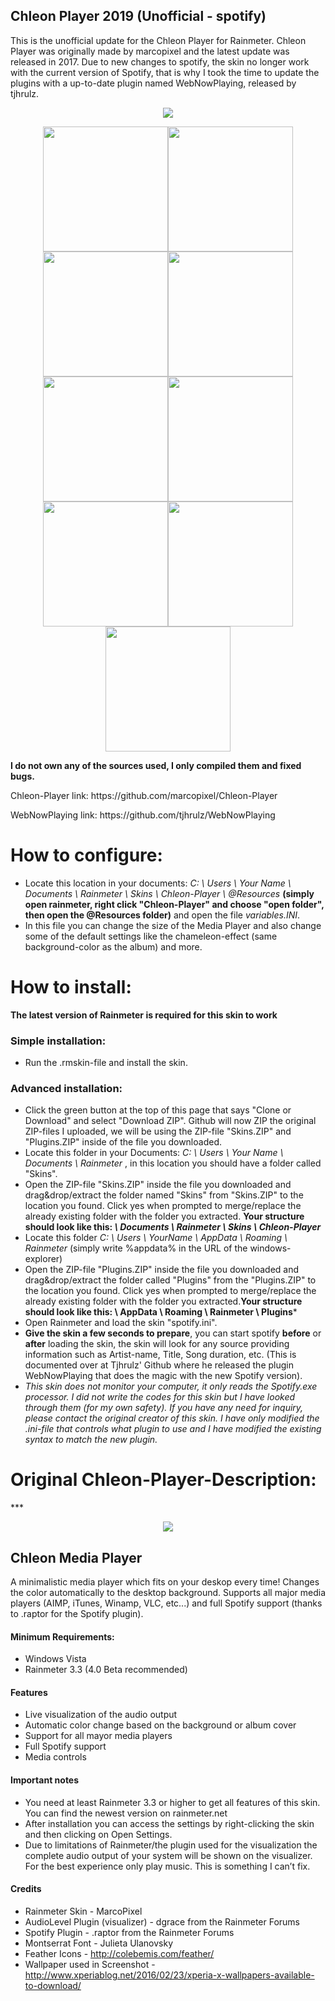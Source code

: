 ## Chleon Player 2019 (Unofficial - spotify)
<p>This is the unofficial update for the Chleon Player for Rainmeter. Chleon Player was originally made by marcopixel and the latest update was released in 2017. Due to new changes to spotify, the skin no longer work with the current version of Spotify, that is why I took the time to update the plugins with a up-to-date plugin named WebNowPlaying, released by tjhrulz.</p>

<p align="center">
<img src="https://images-wixmp-ed30a86b8c4ca887773594c2.wixmp.com/f/c1f31fd9-0532-455f-bb54-c1f0c2a70574/dd2v7q8-dfafe8f2-6a36-42c1-81d7-0a572bff7193.png?token=eyJ0eXAiOiJKV1QiLCJhbGciOiJIUzI1NiJ9.eyJzdWIiOiJ1cm46YXBwOjdlMGQxODg5ODIyNjQzNzNhNWYwZDQxNWVhMGQyNmUwIiwiaXNzIjoidXJuOmFwcDo3ZTBkMTg4OTgyMjY0MzczYTVmMGQ0MTVlYTBkMjZlMCIsIm9iaiI6W1t7InBhdGgiOiJcL2ZcL2MxZjMxZmQ5LTA1MzItNDU1Zi1iYjU0LWMxZjBjMmE3MDU3NFwvZGQydjdxOC1kZmFmZThmMi02YTM2LTQyYzEtODFkNy0wYTU3MmJmZjcxOTMucG5nIn1dXSwiYXVkIjpbInVybjpzZXJ2aWNlOmZpbGUuZG93bmxvYWQiXX0.vhnkCgDihqK1BXfyYIJK6peVbDhu4jChFy5_iMIe-5g">
</p>

<p align="center">
 <img src="https://i.imgur.com/rRH77IN.png" width="200"><img src="https://i.imgur.com/sxqnY82.png" width="200"><img src="https://i.imgur.com/IdMyT7x.png" width="200"><img src="https://i.imgur.com/Ma09E3H.png" width="200"><img src="https://i.imgur.com/qiiSHrF.png" width="200"><img src="https://i.imgur.com/ICsqwiv.png" width="200"><img src="https://i.imgur.com/JnxVO6v.png" width="200"><img src="https://i.imgur.com/2LPcA1m.png" width="200"><img src="https://i.imgur.com/am4QwFh.png" width="200">
</p>

**I do not own any of the sources used, I only compiled them and fixed bugs.**

<p>Chleon-Player link: https://github.com/marcopixel/Chleon-Player
</p>
<p>WebNowPlaying link: https://github.com/tjhrulz/WebNowPlaying
</p>

# How to configure:
- Locate this location in your documents: *C: \ Users \ Your Name \ Documents \ Rainmeter \ Skins \ Chleon-Player \ @Resources* **(simply open rainmeter, right click "Chleon-Player" and choose "open folder", then open the @Resources folder)** and open the file *variables.INI*. 
- In this file you can change the size of the Media Player and also change some of the default settings like the chameleon-effect (same background-color as the album) and more.

# How to install:
**The latest version of Rainmeter is required for this skin to work**
### Simple installation:
- Run the .rmskin-file and install the skin.

### Advanced installation:
- Click the green button at the top of this page that says "Clone or Download" and select "Download ZIP". Github will now ZIP the original ZIP-files I uploaded, we will be using the ZIP-file "Skins.ZIP" and "Plugins.ZIP" inside of the file you downloaded.
- Locate this folder in your Documents: *C: \ Users \ Your Name \ Documents \ Rainmeter* , in this location you should have a folder called "Skins".
- Open the ZIP-file "Skins.ZIP" inside the file you downloaded and drag&drop/extract the folder named "Skins" from "Skins.ZIP" to the location you found. Click yes when prompted to merge/replace the already existing folder with the folder you extracted. **Your structure should look like this: *\ Documents \ Rainmeter \ Skins \ Chleon-Player***
- Locate this folder *C: \ Users \ YourName \ AppData \ Roaming \ Rainmeter* (simply write %appdata% in the URL of the windows-explorer)
- Open the ZIP-file "Plugins.ZIP" inside the file you downloaded and drag&drop/extract the folder called "Plugins" from the "Plugins.ZIP" to the location you found. Click yes when prompted to merge/replace the already existing folder with the folder you extracted.**Your structure should look like this: \ AppData \ Roaming \ Rainmeter \ Plugins***
- Open Rainmeter and load the skin "spotify.ini".
- **Give the skin a few seconds to prepare**, you can start spotify **before** or **after** loading the skin, the skin will look for any source providing information such as Artist-name, Title, Song duration, etc. (This is documented over at Tjhrulz' Github where he released the plugin WebNowPlaying that does the magic with the new Spotify version).
- *This skin does not monitor your computer, it only reads the Spotify.exe processor. I did not write the codes for this skin but I have looked through them (for my own safety). If you have any need for inquiry, please contact the original creator of this skin. I have only modified the .ini-file that controls what plugin to use and I have modified the existing syntax to match the new plugin.*

<h1>Original Chleon-Player-Description: </h1>
***
<p align="center">
<img src="http://orig06.deviantart.net/d50d/f/2016/150/6/f/chleon_player_1_1_by_marcopixel-da24rvm.png">
</p>

## Chleon Media Player

A minimalistic media player which fits on your deskop every time! Changes the color automatically to the desktop background.
Supports all major media players (AIMP, iTunes, Winamp, VLC, etc...) and full Spotify support (thanks to .raptor for the Spotify plugin).

#### Minimum Requirements:
 - Windows Vista
 - Rainmeter 3.3 (4.0 Beta recommended)

#### Features

- Live visualization of the audio output
- Automatic color change based on the background or album cover
- Support for all mayor media players
- Full Spotify support
- Media controls

#### Important notes


- You need at least Rainmeter 3.3 or higher to get all features of this skin. You can find the newest version on rainmeter.net
- After installation you can access the settings by right-clicking the skin and then clicking on Open Settings.
- Due to limitations of Rainmeter/the plugin used for the visualization the complete audio output of your system will be shown on the visualizer. For the best experience only play music. This is something I can’t fix.

#### Credits

- Rainmeter Skin - MarcoPixel
- AudioLevel Plugin (visualizer) - dgrace from the Rainmeter Forums
- Spotify Plugin - .raptor from the Rainmeter Forums
- Montserrat Font - Julieta Ulanovsky
- Feather Icons - http://colebemis.com/feather/
- Wallpaper used in Screenshot - http://www.xperiablog.net/2016/02/23/xperia-x-wallpapers-available-to-download/
